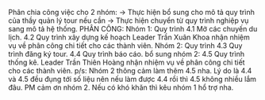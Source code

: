 
Phân chia công việc cho 2 nhóm:
-> Thực hiện bổ sung cho mô tả quy trình của thầy quản lý tour nếu cần
-> Thực hiện chuyển từ quy trình nghiệp vụ sang mô tả hệ thống.
PHÂN CÔNG:
Nhóm 1: Quy trình 4.1 Mở các chuyến du lịch.
4.2 Quy trình xây dựng kế hoạch
Leader Trần Xuân Khoa nhận nhiệm vụ về phân công chi tiết cho các thành viên.
Nhóm 2: Quy trình 4.3 Quy trình đăng ký tour.
4.4 Quy trình báo cáo.
bổ sung nhóm 2: 4.5 Quy trình thống kê.
Leader Trần Thiên Hoàng nhận nhiệm vụ về phân công chi tiết cho các thành viên.
p/s: Nhóm 2 thông cảm làm thêm 4.5 nha. Lý do là 4.4 và 4.5 đều đụng tới số liệu nên nếu làm được 4.4 rồi thì 4.5 không nhiều lắm đâu. PM cảm ơn nhóm 2. Nếu có khó khăn thì kêu nhóm 1 hổ trợ nha.
